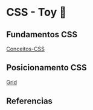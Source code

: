 # CSS - Toy :octopus:

## Fundamentos CSS

[Conceitos-CSS](./fundamentos/conceitos)


## Posicionamento CSS

[Grid](./posicionamento/grid)
## Referencias
